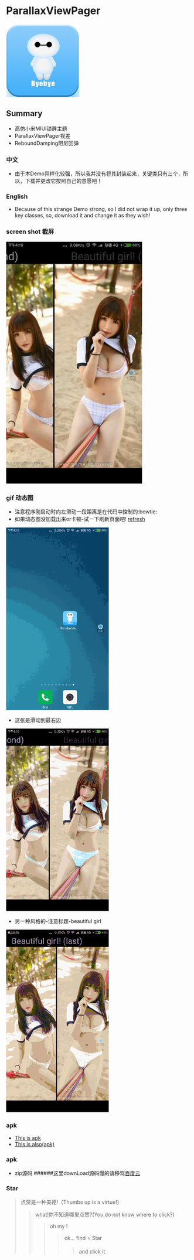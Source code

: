 # ParallaxViewPager
![](./app/src/main/res/drawable-xxhdpi/byby.jpg)  
## Summary 
* 高仿小米MIUI锁屏主题
* ParallaxViewPager视差
* ReboundDamping阻尼回弹

### 中文
* 由于本Demo异样化较强，所以我并没有将其封装起来，关键类只有三个，所以，下载并更改它按照自己的意愿吧！

### English
* Because of this strange Demo strong, so I did not wrap it up, only three key classes, so, download it and change it as they wish!

### screen shot 截屏
![](./gifAndapk/dd.jpg) 
### gif 动态图
* 注意程序刚启动时向左滑动一段距离是在代码中控制的:bowtie:
* 如果动态图没加载出来or卡顿-试一下刷新页面吧!
[refresh](https://github.com/gm365066360/ParallaxViewPager "刷新页面")  

![](./gifAndapk/aa.gif)  
* 这张是滑动到最右边

![](./gifAndapk/bb.gif) 
* 另一种风格的-注意标题-beautiful girl

![](./gifAndapk/cc.gif) 
### apk 
* [This is apk](./gifAndapk/parallaxViewPager.apk "apk")
* [This is also(apk)](http://fir.im/6vxd "apk")
### apk 
* zip源码
######这里downLoad源码慢的请移驾[百度云](http://pan.baidu.com/s/1mhMaHTY "31M哦!")
### Star
> 点赞是一种美德!（Thumbs up is a virtue!）
>> what!你不知道哪里点赞?(You do not know where to click?)
>>>oh my ! 
>>>>ok... find :star: Star 
>>>>>and click it
